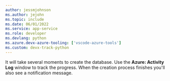 ```yaml
---
author: jessmjohnson
ms.author: jejohn
ms.topic: include
ms.date: 06/01/2022
ms.service: app-service
ms.role: developer
ms.devlang: python
ms.azure.devx-azure-tooling: ['vscode-azure-tools']
ms.custom: devx-track-python
---
```


It will take several moments to create the database. Use the **Azure: Activity Log** window to track the progress. When the creation process finishes you'll also see a notification message.

